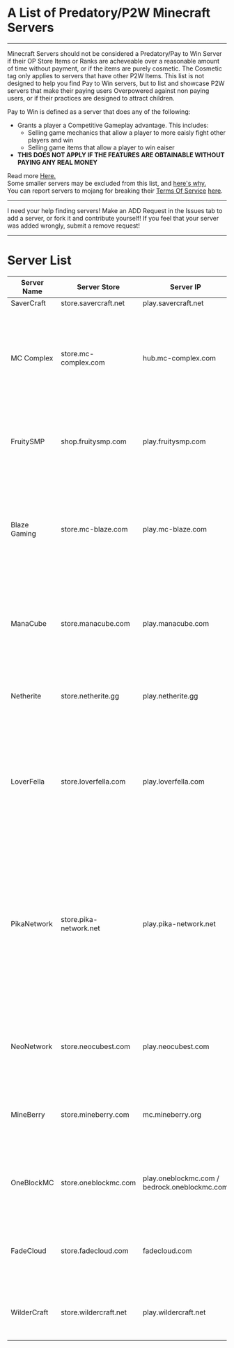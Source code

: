 # A List of Predatory/P2W Minecraft Servers
***
Minecraft Servers should not be considered a Predatory/Pay to Win Server if their OP Store Items or Ranks are acheveable over a reasonable amount of time without payment, or if the items are purely cosmetic. The Cosmetic tag only applies to servers that have other P2W Items. This list is not designed to help you find Pay to Win servers, but to list and showcase P2W servers that make their paying users Overpowered against non paying users, or if their practices are designed to attract children. 

Pay to Win is defined as a server that does any of the following:
  - Grants a player a Competitive Gameplay advantage. This includes:
    - Selling game mechanics that allow a player to more eaisly fight other players and win
    - Selling game items that allow a player to win eaiser
  - **THIS DOES NOT APPLY IF THE FEATURES ARE OBTAINABLE WITHOUT PAYING ANY REAL MONEY**

Read more [Here.](https://www.minecraft.net/en-us/terms#commercial:~:text=Servers%20and%20Hosting.%22-,SERVERS%20AND%20HOSTING,-With%20hosting%20servers)  
Some smaller servers may be excluded from this list, and [here's why.](https://twitter.com/TheMisterEpicYT/status/1660986744752447488)  
You can report servers to mojang for breaking their [Terms Of Service](https://www.minecraft.net/en-us/terms#commercial:~:text=Servers%20and%20Hosting.%22-,SERVERS%20AND%20HOSTING,-With%20hosting%20servers) [here](https://help.minecraft.net/hc/en-us/requests/new?ticket_form_id=11289976570893). 
***
I need your help finding servers! Make an ADD Request in the Issues tab to add a server, or fork it and contribute yourself! 
If you feel that your server was added wrongly, submit a remove request!
***
# Server List
| Server Name | Server Store | Server IP | Server Status | Notes |
| ----------- | ------------ | --------- | ------------- | ----- |
| SaverCraft  | store.savercraft.net | play.savercraft.net | ![](https://api.mcstatus.io/v2/widget/java/play.savercraft.net) | 
| MC Complex  | store.mc-complex.com | hub.mc-complex.com  | ![](https://api.mcstatus.io/v2/widget/java/hub.mc-complex.com) | Specifically referring to the survival hub, you can buy expensive ranks that grant netherite armor (TOS BREAKAGE) |
| FruitySMP   | shop.fruitysmp.com | play.fruitysmp.com | ![](https://api.mcstatus.io/v2/widget/java/play.fruitysmp.com) | Possible Fake Sale |
| Blaze Gaming | store.mc-blaze.com | play.mc-blaze.com | ![](https://api.mcstatus.io/v2/widget/java/play.mc-blaze.com) | Blaze is on here for selling in game competive advantages in their survival server (Breaking Mojang's TOS) |
| ManaCube    | store.manacube.com | play.manacube.com | ![](https://api.mcstatus.io/v2/widget/java/play.manacube.com) | Selling Kits and Ranks that are overly expensive and provide many gameplay advantages |
| Netherite  | store.netherite.gg | play.netherite.gg |  ![](https://api.mcstatus.io/v2/widget/java/play.netherite.gg) | Selling Vanilla Items (Against TOS), Possible Fake Sale |
| LoverFella | store.loverfella.com | play.loverfella.com | ![](https://api.mcstatus.io/v2/widget/java/play.loverfella.com) | Discusting names for Ranks, and gives competive advantages to their higher roles with /back command among others |
| PikaNetwork | store.pika-network.net | play.pika-network.net |  ![](https://api.mcstatus.io/v2/widget/java/play.pika-network.net) | Selling Vanilla Items and Overpriced ranks for lifesteal and survival, others weren't checked. Also allows cracked accounts, which is illegal and against Commercial Use Guidelines |
| NeoNetwork | store.neocubest.com | play.neocubest.com |  ![](https://api.mcstatus.io/v2/widget/java/play.neocubest.com) | Selling Kits with Vanilla Items, and overpriced Ranks |
| MineBerry | store.mineberry.com | mc.mineberry.org | ![](https://api.mcstatus.io/v2/widget/java/mc.mineberry.org) | Selling Kits with Vanilla Items, Cracked (Against CUG) |
| OneBlockMC | store.oneblockmc.com | play.oneblockmc.com / bedrock.oneblockmc.com | ![](https://api.mcstatus.io/v2/widget/java/play.oneblockmc.com) | Selling Vanilla Items which is against Mojang TOS |
| FadeCloud | store.fadecloud.com | fadecloud.com | ![](https://api.mcstatus.io/v2/widget/java/fadecloud.com) | Ranks sell OP Diamond Armor and Tools that are enchanted.
| WilderCraft | store.wildercraft.net | play.wildercraft.net | ![](https://api.mcstatus.io/v2/widget/java/play.wildercraft.net) | Literally sells indvidual vanilla items in their store |
